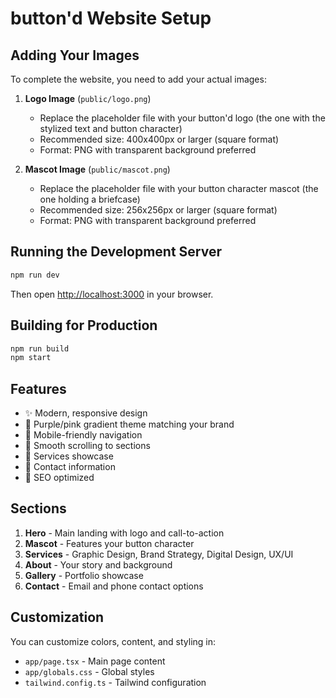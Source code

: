 # button'd Website Setup

## Adding Your Images

To complete the website, you need to add your actual images:

1. **Logo Image** (`public/logo.png`)
   - Replace the placeholder file with your button'd logo (the one with the stylized text and button character)
   - Recommended size: 400x400px or larger (square format)
   - Format: PNG with transparent background preferred

2. **Mascot Image** (`public/mascot.png`)
   - Replace the placeholder file with your button character mascot (the one holding a briefcase)
   - Recommended size: 256x256px or larger (square format)
   - Format: PNG with transparent background preferred

## Running the Development Server

```bash
npm run dev
```

Then open [http://localhost:3000](http://localhost:3000) in your browser.

## Building for Production

```bash
npm run build
npm start
```

## Features

- ✨ Modern, responsive design
- 🎨 Purple/pink gradient theme matching your brand
- 📱 Mobile-friendly navigation
- 🔗 Smooth scrolling to sections
- 💼 Services showcase
- 📧 Contact information
- 🎯 SEO optimized

## Sections

1. **Hero** - Main landing with logo and call-to-action
2. **Mascot** - Features your button character
3. **Services** - Graphic Design, Brand Strategy, Digital Design, UX/UI
4. **About** - Your story and background
5. **Gallery** - Portfolio showcase
6. **Contact** - Email and phone contact options

## Customization

You can customize colors, content, and styling in:
- `app/page.tsx` - Main page content
- `app/globals.css` - Global styles
- `tailwind.config.ts` - Tailwind configuration

